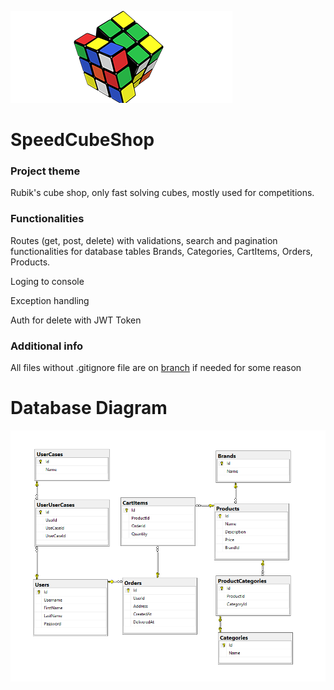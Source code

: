 ![Logo](https://github.com/JovanVuceljic/SpeedCubeShopICT/blob/main/logo.png)

# SpeedCubeShop

### Project theme  
Rubik's cube shop, only fast solving cubes, mostly used for competitions.


### Functionalities

Routes (get, post, delete) with validations, search and pagination functionalities for database tables Brands, Categories, CartItems, Orders, Products.

Loging to console

Exception handling

Auth for delete with JWT Token  



### Additional info
All files without .gitignore file are on [branch](https://github.com/JovanVuceljic/SpeedCubeShopICT/tree/full) if needed for some reason
  

# Database Diagram

![Database Diagram](https://github.com/JovanVuceljic/SpeedCubeShopICT/blob/main/Database_Diagram.png)
